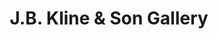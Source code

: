 ---
title: "J.B. Kline & Son Gallery"
url: /lambertville/j-b-kline-and-son-gallery/
shop: musical instrument
---